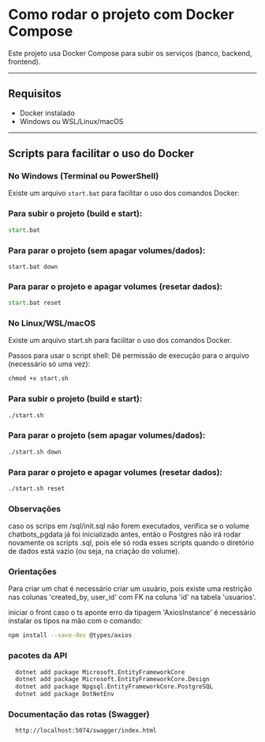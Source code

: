 # Como rodar o projeto com Docker Compose

Este projeto usa Docker Compose para subir os serviços (banco, backend, frontend).

---

## Requisitos

- Docker instalado
- Windows ou WSL/Linux/macOS

---

## Scripts para facilitar o uso do Docker

### No Windows (Terminal ou PowerShell)

Existe um arquivo `start.bat` para facilitar o uso dos comandos Docker:

### Para subir o projeto (build e start):

```cmd
start.bat
```

### Para parar o projeto (sem apagar volumes/dados):

```
start.bat down
```

### Para parar o projeto e apagar volumes (resetar dados):

```cmd
start.bat reset
```
### No Linux/WSL/macOS
Existe um arquivo start.sh para facilitar o uso dos comandos Docker.

Passos para usar o script shell:
Dê permissão de execução para o arquivo (necessário só uma vez):

```cmd
chmod +x start.sh
```

### Para subir o projeto (build e start):

```cmd
./start.sh
```

### Para parar o projeto (sem apagar volumes/dados):
```cmd
./start.sh down
```
### Para parar o projeto e apagar volumes (resetar dados):

```cmd
./start.sh reset
```
### Observações
caso os scrips em /sql/init.sql não forem executados, verifica se o volume chatbots_pgdata já foi inicializado antes, então o Postgres não irá rodar novamente os scripts .sql, pois ele só roda esses scripts quando o diretório de dados está vazio (ou seja, na criação do volume).

### Orientações
Para criar um chat é necessário criar um usuário, pois existe uma restrição nas colunas 'created_by, user_id' com FK na coluna 'id' na tabela 'usuarios'.

iniciar o front
caso o ts aponte erro da tipagem 'AxiosInstance' é necessário instalar os tipos na mão com o comando:
```bash
npm install --save-dev @types/axios
```

### pacotes da API
```cmd
  dotnet add package Microsoft.EntityFrameworkCore
  dotnet add package Microsoft.EntityFrameworkCore.Design
  dotnet add package Npgsql.EntityFrameworkCore.PostgreSQL
  dotnet add package DotNetEnv
```

### Documentação das rotas (Swagger)
```cmd
  http://localhost:5074/swagger/index.html
```
